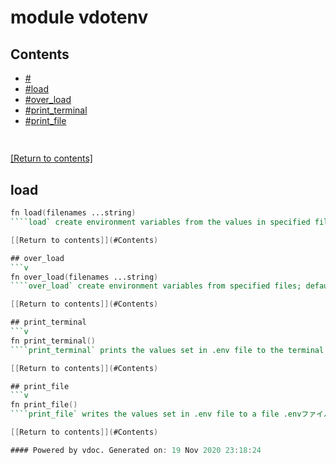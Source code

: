 # module vdotenv


## Contents
- [#]()
- [#load](load)
- [#over_load](over_load)
- [#print_terminal](print_terminal)
- [#print_file](print_file)

## 
```v

```

[[Return to contents]](#Contents)

## load
```v
fn load(filenames ...string)
````load` create environment variables from the values in specified files; default to .env [note: Does not overwrite env variables that already exist.] 

[[Return to contents]](#Contents)

## over_load
```v
fn over_load(filenames ...string)
````over_load` create environment variables from specified files; default to .env [note: Overwrites env variables that already exist.] 環境変数を上書きする. 

[[Return to contents]](#Contents)

## print_terminal
```v
fn print_terminal()
````print_terminal` prints the values set in .env file to the terminal .envファイルに記載されている環境変数に関して現在の設定状況をターミナルに表示する． 

[[Return to contents]](#Contents)

## print_file
```v
fn print_file()
````print_file` writes the values set in .env file to a file .envファイルに記載されている環境変数に関して，現在の設定状況をファイルに書き出す． 

[[Return to contents]](#Contents)

#### Powered by vdoc. Generated on: 19 Nov 2020 23:18:24
